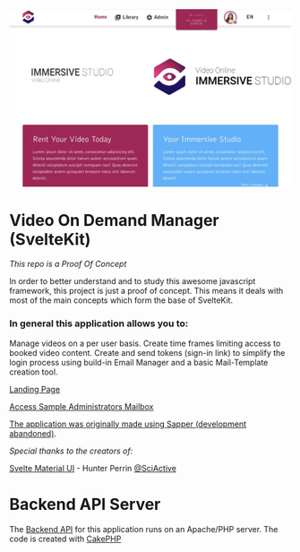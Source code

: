 <img src="./images/hero_frontpage.jpg" alt="banner hero immercive studio">

# Video On Demand Manager (SvelteKit)

*This repo is a Proof Of Concept*

In order to better understand and to study this awesome javascript framework, this project is just a proof of concept.
This means it deals with most of the main concepts which form the base of SvelteKit.

### In general this application allows you to: ###
Manage videos on a per user basis.
Create time frames limiting access to booked video content.
Create and send tokens (sign-in link) to simplify the login process using build-in Email Manager and a basic Mail-Template creation tool.

[Landing Page](https://vod-app.doojoo.de)

[Access Sample Administrators Mailbox](https://vod-app.doojoo.de/login?token=eyJ0eXAiOiJKV1QiLCJhbGciOiJIUzI1NiJ9.eyJzdWIiOiIzNTQ5NjNmMS05YmU0LTQyZmItOGQzYi0zZjQwNmEyM2FlNjAiLCJleHAiOjE5NTYyMjU4OTJ9.zt3NtwvgehRS_QTmt8RtsbE6Wpfkp-MGbebQRV9R4BE&redirect=/users/354963f1-9be4-42fb-8d3b-3f406a23ae60%3Ftab%3Dmail%26active%3Dinboxes%26mail_id%6c543ac8-a992-4d98-ae6a-58c72694b9ad)

[The application was originally made using Sapper (development abandoned)](https://github.com/anito/vod-app).

_Special thanks to the creators of:_

[Svelte Material UI](https://sveltematerialui.com/) - Hunter Perrin [@SciActive](https://twitter.com/SciActive)

# Backend API Server

The [Backend API](https://github.com/anito/vod-backend) for this application runs on an Apache/PHP server. The code is created with [CakePHP](https://cakephp.org)
